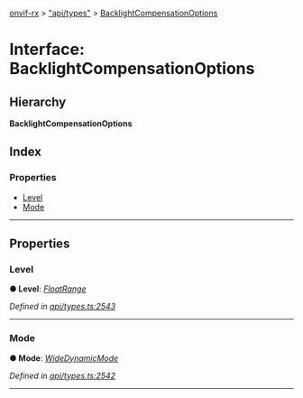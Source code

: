 [onvif-rx](../README.md) > ["api/types"](../modules/_api_types_.md) > [BacklightCompensationOptions](../interfaces/_api_types_.backlightcompensationoptions.md)

# Interface: BacklightCompensationOptions

## Hierarchy

**BacklightCompensationOptions**

## Index

### Properties

* [Level](_api_types_.backlightcompensationoptions.md#level)
* [Mode](_api_types_.backlightcompensationoptions.md#mode)

---

## Properties

<a id="level"></a>

###  Level

**● Level**: *[FloatRange](_api_types_.floatrange.md)*

*Defined in [api/types.ts:2543](https://github.com/patrickmichalina/onvif-rx/blob/3ab1739/src/api/types.ts#L2543)*

___
<a id="mode"></a>

###  Mode

**● Mode**: *[WideDynamicMode](../enums/_api_types_.widedynamicmode.md)*

*Defined in [api/types.ts:2542](https://github.com/patrickmichalina/onvif-rx/blob/3ab1739/src/api/types.ts#L2542)*

___

